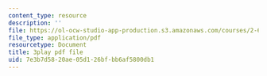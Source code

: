 ```yaml
---
content_type: resource
description: ''
file: https://ol-ocw-studio-app-production.s3.amazonaws.com/courses/2-627-fundamentals-of-photovoltaics-fall-2013/7e3b7d5820ae05d126bfbb6af5800db1_LOVZE9WalRE.pdf
file_type: application/pdf
resourcetype: Document
title: 3play pdf file
uid: 7e3b7d58-20ae-05d1-26bf-bb6af5800db1
---
```

